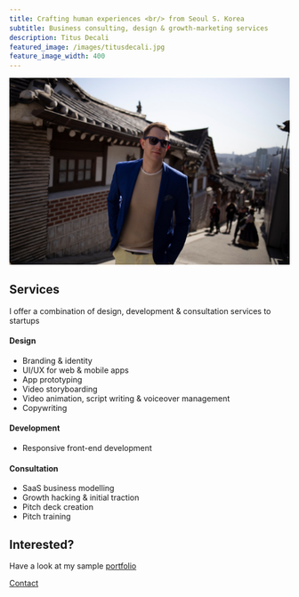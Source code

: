 ```yaml
---
title: Crafting human experiences <br/> from Seoul S. Korea
subtitle: Business consulting, design & growth-marketing services
description: Titus Decali
featured_image: /images/titusdecali.jpg
feature_image_width: 400
---
```


![](/images/titusdecali.jpg)

## Services

I offer a combination of design, development & consultation services to startups

#### Design
* Branding & identity
* UI/UX for web & mobile apps
* App prototyping
* Video storyboarding 
* Video animation, script writing & voiceover management
* Copywriting

#### Development
* Responsive front-end development

#### Consultation
* SaaS business modelling
* Growth hacking & initial traction
* Pitch deck creation
* Pitch training

## Interested?
Have a look at my sample [portfolio](https://www.dropbox.com/s/f8gm65pvir2ogqd/Tim%20Titus%20Portfolio%20Jan-2019.pdf?dl=0)

<a href="https://titusdecali.com/contact" class="button button--large">Contact</a>